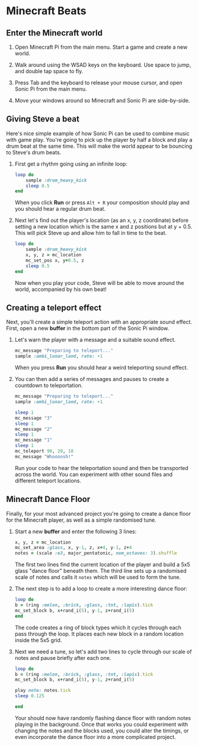 # Minecraft Beats

## Enter the Minecraft world

1. Open Minecraft Pi from the main menu. Start a game and create a new world.

1. Walk around using the WSAD keys on the keyboard. Use space to jump, and double tap space to fly.

1. Press Tab and the keyboard to release your mouse cursor, and open Sonic Pi from the main menu.

1. Move your windows around so Minecraft and Sonic Pi are side-by-side.

## Giving Steve a beat

Here's nice simple example of how Sonic Pi can be used to combine music with game play. You're going to pick up the player by half a block and play a drum beat at the same time. This will make the world appear to be bouncing to Steve's drum beats.

1. First get a rhythm going using an infinite loop:

    ```ruby
    loop do
        sample :drum_heavy_kick
        sleep 0.5
    end
    ```
    When you click **Run** or press `Alt + R` your composition should play and you should hear a regular drum beat.

1. Next let's find out the player's location (as an x, y, z coordinate) before setting a new location which is the same x and z positions but at y + 0.5. This will pick Steve up and allow him to fall in time to the beat.

    ```ruby
    loop do
        sample :drum_heavy_kick
        x, y, z = mc_location
        mc_set_pos x, y+0.5, z
        sleep 0.5
    end
    ```

    Now when you play your code, Steve will be able to move around the world, accompanied by his own beat!

## Creating a teleport effect
Next, you'll create a simple teleport action with an appropriate sound effect. First, open a new **buffer** in the bottom part of the Sonic Pi window.

1. Let's warn the player with a message and a suitable sound effect.

    ``` ruby
    mc_message "Preparing to teleport..."
    sample :ambi_lunar_land, rate: -1
    ```

    When you press **Run** you should hear a weird teleporting sound effect.

2. You can then add a series of messages and pauses to create a countdown to teleportation.

    ``` ruby
    mc_message "Preparing to teleport..."
    sample :ambi_lunar_land, rate: -1

    sleep 1
    mc_message "3"
    sleep 1
    mc_message "2"
    sleep 1
    mc_message "1"
    sleep 1
    mc_teleport 90, 20, 10
    mc_message "Whoooosh!"
   ```

    Run your code to hear the teleportation sound and then be transported across the world. You can experiment with other sound files and different teleport locations.

## Minecraft Dance Floor
Finally, for your most advanced project you're going to create a dance floor for the Minecraft player, as well as a simple randomised tune.

1. Start a new **buffer** and enter the following 3 lines:

    ```ruby
    x, y, z = mc_location
    mc_set_area :glass, x, y-1, z, x+4, y-1, z+4
    notes = (scale :e3, major_pentatonic, num_octaves: 3).shuffle
   ```

    The first two lines find the current location of the player and build a 5x5 glass "dance floor" beneath them. The third line sets up a randomised scale of notes and calls it `notes` which will be used to form the tune.

1. The next step is to add a loop to create a more interesting dance floor:
   
    ```ruby
    loop do
    b = (ring :melon, :brick, :glass, :tnt, :lapis).tick
    mc_set_block b, x+rand_i(5), y-1, z+rand_i(5)
    end
    ```

    The code creates a ring of block types which it cycles through each pass through the loop. It places each new block in a random location inside the 5x5 grid.

1. Next we need a tune, so let's add two lines to cycle through our scale of notes and pause briefly after each one.

    ```ruby
    loop do
    b = (ring :melon, :brick, :glass, :tnt, :lapis).tick
    mc_set_block b, x+rand_i(5), y-1, z+rand_i(5)
    
    play note: notes.tick
    sleep 0.125

    end
    ```

    Your should now have randomly flashing dance floor with random notes playing in the background. Once that works you could experiment with changing the notes and the blocks used, you could alter the timings, or even incorporate the dance floor into a more complicated project.




